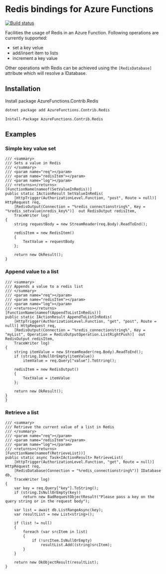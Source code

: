# Redis bindings for Azure Functions

[![Build status](https://ci.appveyor.com/api/projects/status/x2hcuua5jpm86c2p/branch/master?svg=true)](https://ci.appveyor.com/project/fbeltrao/azurefunctions-contrib-redis)

 Facilities the usage of Redis in an Azure Function. Following operations are currently supported:

- set a key velue 
- add/insert item to lists
- increment a key value

Other operations with Redis can be achieved using the ```[RedisDatabase]``` attribute which will resolve a IDatabase.

## Installation
Install package AzureFunctions.Contrib.Redis

```bash
dotnet package add AzureFunctions.Contrib.Redis
```
```PS
Install-Package AzureFunctions.Contrib.Redis
```

## Examples
### Simple key value set

```CSharp
/// <summary>
/// Sets a value in Redis
/// </summary>
/// <param name="req"></param>
/// <param name="redisItem"></param>
/// <param name="log"></param>
/// <returns></returns>
[FunctionName(nameof(SetValueInRedis))]
public static IActionResult SetValueInRedis(
    [HttpTrigger(AuthorizationLevel.Function, "post", Route = null)] HttpRequest req,
    [RedisOutput(Connection = "%redis_connectionstring%", Key = "%redis_setvalueinredis_key%")]  out RedisOutput redisItem,
    TraceWriter log)
{
    string requestBody = new StreamReader(req.Body).ReadToEnd();

    redisItem = new RedisItem()
    {
        TextValue = requestBody
    };

    return new OkResult();
}
```

### Append value to a list

```CSharp
/// <summary>
/// Appends a value to a redis list
/// </summary>
/// <param name="req"></param>
/// <param name="redisItem"></param>
/// <param name="log"></param>
/// <returns></returns>
[FunctionName(nameof(AppendToListInRedis))]
public static IActionResult AppendToListInRedis(
    [HttpTrigger(AuthorizationLevel.Function, "get", "post", Route = null)] HttpRequest req,
    [RedisOutput(Connection = "%redis_connectionstring%", Key = "myList", Operation = RedisOutputOperation.ListRightPush)]  out RedisOutput redisItem,
    TraceWriter log)
{
    string itemValue = new StreamReader(req.Body).ReadToEnd();
    if (string.IsNullOrEmpty(itemValue))
        itemValue = req.Query["value"].ToString();

    redisItem = new RedisOutput()
    {
        TextValue = itemValue
    };

    return new OkResult();
}
}
```

### Retrieve a list
 
```CSharp
/// <summary>
/// Retrieve the current value of a list in Redis
/// </summary>
/// <param name="req"></param>
/// <param name="redisItem"></param>
/// <param name="log"></param>
/// <returns></returns>
[FunctionName(nameof(RetrieveList))]
public static async Task<IActionResult> RetrieveList(
    [HttpTrigger(AuthorizationLevel.Function, "get", Route = null)] HttpRequest req,
    [RedisDatabase(Connection = "%redis_connectionstring%")] IDatabase db,
    TraceWriter log)
{
    var key = req.Query["key"].ToString();
    if (string.IsNullOrEmpty(key))
        return new BadRequestObjectResult("Please pass a key on the query string or in the request body");

    var list = await db.ListRangeAsync(key);
    var resultList = new List<string>();

    if (list != null)
    {
        foreach (var srcItem in list)
        {
            if (!srcItem.IsNullOrEmpty)
                resultList.Add((string)srcItem);
        }
    }
            
    return new OkObjectResult(resultList);
}
```